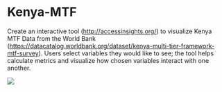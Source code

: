 # Kenya-MTF

Create an interactive tool (http://accessinsights.org/) to visualize Kenya MTF Data from the World Bank (https://datacatalog.worldbank.org/dataset/kenya-multi-tier-framework-mtf-survey). Users select variables they would like to see; the tool helps calculate metrics and visualize how chosen variables interact with one another.

![](https://media.giphy.com/media/VV6V7JMP9mz74FU4Me/giphy.gif)

